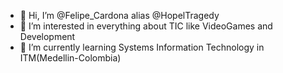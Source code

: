 - 👋 Hi, I’m @Felipe_Cardona  alias @HopelTragedy
- 👀 I’m interested in everything about TIC like VideoGames and Development
- 🌱 I’m currently learning Systems Information Technology in ITM(Medellin-Colombia)



<!---
HopelTragedy/HopelTragedy is a ✨ special ✨ repository because its `README.md` (this file) appears on your GitHub profile.
You can click the Preview link to take a look at your changes.
--->

